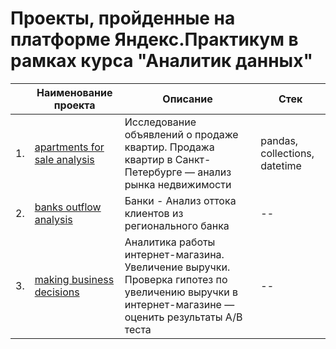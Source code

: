 # Проекты, пройденные на платформе Яндекс.Практикум в рамках курса "Аналитик данных"

|     | Наименование проекта                | Описание                                                     | Стек                                                         |
| ---- | ------------------------------------------------------------ | ------------------------------------------------------------ | ------------------------------------------------------------ |
| 1. | [apartments for sale analysis](https://github.com/YMaksim/yandex_praktikum/tree/main/apartments%20for%20sale%20analysis)       | Исследование объявлений о продаже квартир. Продажа квартир в Санкт-Петербурге — анализ рынка недвижимости | pandas, collections, datetime |
| 2. | [banks outflow analysis](https://github.com/YMaksim/yandex_praktikum/tree/main/banks%20outflow%20analysis)                      | Банки - Анализ оттока клиентов из регионального банка                                                               | -- |
| 3. | [making business decisions](https://github.com/YMaksim/yandex_praktikum/tree/main/making%20business%20decisions)               | Аналитика работы интернет-магазина. Увеличение выручки. Проверка гипотез по увеличению выручки в интернет-магазине — оценить результаты A/B теста | -- |




